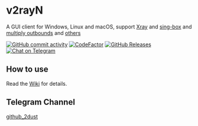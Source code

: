 # v2rayN
A GUI client for Windows, Linux and macOS, support [Xray](https://github.com/XTLS/Xray-core) and [sing-box](https://github.com/SagerNet/sing-box/releases) and [multiply outbounds](https://github.com/LuckerCracker/v2rayN/commit/bdedada72baaea9187989a25700f4ab9c258e327) and [others](https://github.com/2dust/v2rayN/wiki/List-of-supported-cores)


[![GitHub commit activity](https://img.shields.io/github/commit-activity/m/2dust/v2rayN)](https://github.com/2dust/v2rayN/commits/master)
[![CodeFactor](https://www.codefactor.io/repository/github/2dust/v2rayn/badge)](https://www.codefactor.io/repository/github/2dust/v2rayn)
[![GitHub Releases](https://img.shields.io/github/downloads/2dust/v2rayN/latest/total?logo=github)](https://github.com/2dust/v2rayN/releases)
[![Chat on Telegram](https://img.shields.io/badge/Chat%20on-Telegram-brightgreen.svg)](https://t.me/v2rayn)


## How to use

Read the [Wiki](https://github.com/2dust/v2rayN/wiki) for details.

## Telegram Channel
[github_2dust](https://t.me/github_2dust)
